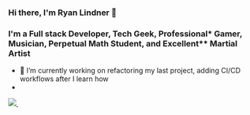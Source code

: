 ### Hi there, I'm Ryan Lindner 👋

### I'm a Full stack Developer, Tech Geek, Professional* Gamer, Musician, Perpetual Math Student, and Excellent** Martial Artist

- 🌱 I’m currently working on refactoring my last project, adding CI/CD workflows after I learn how
- 

<a href="https://www.linkedin.com/in/ryan-m-lindner">
  <img src="https://img.shields.io/badge/linkedin-%230077B5.svg?&style=for-the-badge&logo=linkedin&logoColor=white" />
</a>&nbsp;&nbsp;


<!--
**ryanMlindner/ryanMlindner** is a ✨ _special_ ✨ repository because its `README.md` (this file) appears on your GitHub profile.

Here are some ideas to get you started:

- 🔭 I’m currently working on ...
- 🌱 I’m currently learning ...
- 👯 I’m looking to collaborate on ...
- 🤔 I’m looking for help with ...
- 💬 Ask me about ...
- 📫 How to reach me: ...
- 😄 Pronouns: ...
- ⚡ Fun fact: ...
-->
